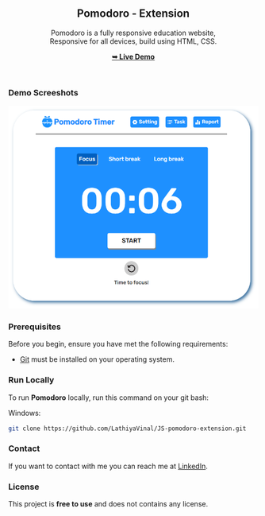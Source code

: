 <div align="center">

  <br />

  <h2 align="center">Pomodoro - Extension</h2>

  Pomodoro is a fully responsive education website, <br />Responsive for all devices, build using HTML, CSS.

  <a href="https://lustrous-narwhal-7a8fd4.netlify.app/"><strong>➥ Live Demo</strong></a>

</div>

<br />

### Demo Screeshots

![Screenshot](ss1.png)

### Prerequisites

Before you begin, ensure you have met the following requirements:

* [Git](https://git-scm.com/downloads "Download Git") must be installed on your operating system.

### Run Locally

To run **Pomodoro** locally, run this command on your git bash:

Windows:

```bash
git clone https://github.com/LathiyaVinal/JS-pomodoro-extension.git
```

### Contact

If you want to contact with me you can reach me at [LinkedIn](https://www.linkedin.com/in/vinal-lathiya-699498119/).

### License

This project is **free to use** and does not contains any license.
